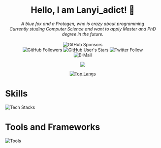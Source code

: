 <div align="center">
  
  # Hello, I am Lanyi_adict! 👋

  <i>A blue fox and a Protogen, who  is crazy about programming</i><br><i>Currently studing Computer Science and want to apply Master and PhD degree in the future.</i>
  <br>
  <br>
  ![GitHub Sponsors](https://img.shields.io/github/sponsors/HongyiHao-SXIT?style=for-the-badge&logo=github&logoColor=white&labelColor=%2381530A&color=%23F6E5AE)
  <br>
  ![GitHub Followers](https://img.shields.io/github/followers/HongyiHao-SXIT?style=for-the-badge&logo=github&logoColor=white&labelColor=%2381530A&color=%23F6E5AE)
  ![GitHub User's Stars](https://img.shields.io/github/stars/HongyiHao-SXIT?affiliations=OWNER%2CCOLLABORATOR&style=for-the-badge&logo=github&logoColor=white&labelColor=%2381530A&color=%23F6E5AE)
  ![Twitter Follow](https://img.shields.io/twitter/follow/Lanyi_adict1145?style=for-the-badge&logo=twitter&logoColor=white&labelColor=%2381530A&color=%23FF000000)
  <br>
  ![E-Mail](https://img.shields.io/badge/E--Mail-Lanyi_adict@outlook.com-blue?style=for-the-badge&labelColor=%2381530A&color=%23F6E5AE)

</div>

<p align="center" width="100%">
    <img src="https://github-readme-stats.vercel.app/api?username=HongyiHao-SXIT&show_icons=true&hide_border=true"/>
</p>


<div align = "center" style="display: inline;">

[![Top Langs](https://github-readme-stats.vercel.app/api/top-langs/?username=HongyiHao-SXIT&layout=compact)](https://github.com/HongyiHao-SXIT/github-readme-stats)

</div>


# Skills
![Tech Stacks](https://skillicons.dev/icons?i=c,cpp,cs,java,python,nodejs,html,css,javascript,php,powershell)

# Tools and Frameworks
![Tools](https://skillicons.dev/icons?i=vscode,git,github,qt,vue,spring,linux,androidstudio,mysql,cmake,md,maven)

</div>
